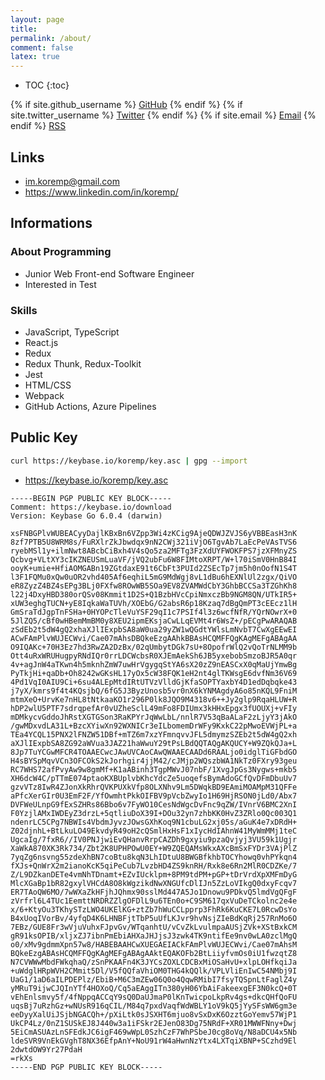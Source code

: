 ```yaml
---
layout: page
title:
permalink: /about/
comment: false
latex: true
---
```

* TOC
{:toc}

<div class="contact">
{% if site.github_username %}
        <a href="https://github.com/{{ site.github_username }}">GitHub</a>
{% endif %}
{% if site.twitter_username %}
        <a href="https://twitter.com/{{ site.twitter_username }}">Twitter</a>
{% endif %}
{% if site.email %}
        <a href="mailto:{{ site.email }}">Email</a>
{% endif %}
        <a href="{{ "/feed.xml" | prepend: site.baseurl }}">RSS</a>
</div>

## Links

* <im.koremp@gmail.com>
* <https://www.linkedin.com/in/koremp/>

## Informations

### About Programming

* Junior Web Front-end Software Engineer
* Interested in Test

### Skills

* JavaScript, TypeScript
* React.js
* Redux
* Redux Thunk, Redux-Toolkit
* Jest
* HTML/CSS
* Webpack
* GitHub Actions, Azure Pipelines

## Public Key

```sh
curl https://keybase.io/koremp/key.asc | gpg --import
```

* <https://keybase.io/koremp/key.asc>

```text
-----BEGIN PGP PUBLIC KEY BLOCK-----
Comment: https://keybase.io/download
Version: Keybase Go 6.0.4 (darwin)

xsFNBGPlvWUBEACyyDajlKBxBn6VZpp3Wi4zKCig9AjeQDWJZVJS6yVBBEasH3nK
8zf7PTB5U8WRM8s/FuRXlrZkJbwdqx9nN2CWj321iVjO6TgvAb7LaEcPeVAsTVS6
ryebMSl1y+ilmNwt8ABcbCiBxh4V4sQo5za2MFTg3FzXdUYFWOKFPS7jzXFMnyZS
Qcbvg+VLtXY3cIKZNEUSmLuaVF/jVQ2ubFu6W8FIMtoXRPT/W+l70iSmV0HnB84I
ooyK+umie+HfiAOMGABn19ZGtdaxE91t6CbFt3PUId2ZSEcTp7jm5h0nOofN1S4T
l3F1FQMu0xQw0uOR2vhd405Af6eqhiL5mG9MdWgj8vL1dBu6hEXNlUl2zgx/QiVO
eR8ZyzZ4BZ4sEPg3BLj0FXfw8ROwWB5SOa9EV8ZVAMWdCbY3GhbBCCSa3TZGhKh8
l22j4DxyHBD380orQSv08Kmmit1D2S+Q1BzbHVcCpiNmxczBb9NGM8QN/UTkIR5+
xUW3eghgTUCN+yE8IqkaWaTUVh/XOEbG/G2absR6p18Kzaq7dBgQmPT3cEEcz1lH
GmSraTdJgpTnFSHa+0HYOPcTleVuYSF29qI1c7PSIf4l3z6wcfNfR/YQrNOwrX+0
5JlZQ5/cBf0wHBemMmBM0y8XEU2ipmEKsjaCwLLqEVMt4r6WsZ+/pECgPwARAQAB
zSdEb2t5dW4gQ2xhaXJlIExpbSA8aW0ua29yZW1wQGdtYWlsLmNvbT7CwXgEEwEI
ACwFAmPlvWUJECWvi/Cae07mAhsDBQkeEzgAAhkBBAsHCQMFFQgKAgMEFgABAgAA
O9IQAKc+70H3Ez7hd3RwZA2DzBx/02qUmbytDGk7sU+8OpofrWlQ2vQoTrNLMM9b
Ott4uRxWRUHugpyRNdIQr0rrLDCWcbsR0XJEmAekSh6JB5yxebobSmzoBJR5A0qr
4v+agJnW4aTKwn4h5mknhZmW7uwHrVgygqStYA6sX20zZ9nEASCxX0qMaUjYmwBg
PyTkjHi+qaDb+Oh8242wGKsHL17yOx5cW38FQK1eH2nt4glTKWsgE6dvfNm36V69
4Pd1VqI0AIU9Ci+6su4ALEpMtdIRtUTVzVlldGjKfaSOPTYaxbY4D1edDqbqke43
j7yX/kmrs9f4t4KQsjbQ/6fG5J3ByzUnosb5vr0nX6kYNMAgdyA6o85nKQL9FniM
mtmXeO+UrvKe7nHL8tNtkaaKO1r296P0lk8JQO9M4318v6++Jy2glp9RqaHLUW+R
hDP2wlU5PTF7sdrqpefAr0vUZheSclL49mFo8FDIUmx3kHHxEpgx3fUOUXj+vFIy
mDMkycvGddoJhRstXGTGSon3RaKPYrJqWwLbL/nnlR7V53qBaALaF2zLjyY3jAkO
/gwMDxvdLA31L+BzcXYiwXn92WXNICr3eILbomemDrWFy9KxkC22pMwoEVWjPL+a
TEa4YCQL15PNX2lFNZW51DBf+mTZ6m7xzYFmnqvvJFL5dmymzSZEb2t5dW4gQ2xh
aXJlIExpbSA8ZG92aWVua3JAZ21haWwuY29tPsLBdQQTAQgAKQUCY+W9ZQkQJa+L
8Jp7TuYCGwMFCR4TOAAECwcJAwUVCAoCAwQWAAECAADd6RAALjo0idglTiGFbdGO
H4sBYSpMqvVCn3OFCOkS2kJorhgir4jjM42/cJMjp2WQszbWA1NkTz0FXry93geu
RC7WHS72afPvyAw9w8gmMf+K1aABinh3TgpMWvJ07nbF/1XvgJpGs3Nygws+mkb5
XH6dcW4C/pTTmE074ptaoKXBUplvbKhcYdcZe5uoqefsBymAdoGCfQvDFmDbuUv7
gzvVTz8IwR4ZJonXkRhrQVKPUXkVfp8OLXNhv9Lm5DWqkBD9EAmiMOAMpM31QFFe
aPfcXerGIr0U3EmF2F/YfOwmhtPkkOIFBV9pVcbZwyIo1H69HjRSON0jLd0/Abx7
DVFWeULnpG9fExSZHRs86Bbo6v7FyWO10CesNdWgcDvFnc9qZW/IVnrV6BMC2XnI
F0YzjlAMxIWDEyZ3drzL+5qtliuDoX39I+DOu32yn7zhbKK0HvZ3ZRlo0Qc003Q1
ndenrLC5CPg7NBWIs4VbdmJyvzJOwsGXhKoq9N1cbuLG2xj05s/aGuK4e7xDRdH+
Z02djnhL+BtLkuLO49EkvdyR49oH2cQSmlHxHsF1xIycHdIAhnW41MyWmMMj1teC
UgcaIg/7fxR6//IV0PNJjwiEvQHanvRrpCAZDh9gxyiu9pzaQvjyj3VU59k1Ugjr
XaWkA870XK3Rk734/Zbt2K8UPHPOwU0EY+W9ZQEQAMsWkxAXcBmSxFYDr3VAjPlZ
7yqZg6nsvng55zdeXhBN7coBtu8kqN3LhIDtuU8BWGBfkhbTOCYhowq0vhPYkqn4
fXJs+QnWrX2m2ianoKcK5qiPeCub7LvzbHD4ZS9knRH/Rxk8e6Rn2MlR0CDZKe/7
Z/L9DZkanDETe4vmNhTDnamt+EZvIUcklpm+8PM9tdPM+pGP+tDrVrdXpXMFmDyG
MlcXGaBp1bR82gxylVHCdA8O8kWgzikdNwXNGUfcDlIJn5ZzLoVIkgQ0dxyFcqv7
ER7TAoQW6MO/7wWXaZkHFjhJQhmx90sslMd447A5Jo1Dnowu9PDkvQ5lmdVgQFgF
zVrfrl6L4TUc1EemttNRDRZZlgOFDlL9u6TEn0o+C9SM617qxVuDeTCkolnc2e4e
x/6+KtyOu3TKhySTzLWO4UKElKG+ztZb7hWuCCLpprp3FhRk6KuCKE7L0RcwDsYo
B4xUoqIVorBv/4yfqD4K6LHNBFjtTbP5uUfLKJvr9hvNsjZIeBdKqRj257RnMo6O
7EBz/GUE8Fr3wVjuVuhxFJpvGv/WTqanhtU/vCvZkLvulmpaAUSjZVk+XStBxkCM
gR91ksOPIB/xljxZJ7ibnPmEbiAHXaJHJjsJ3zwk4TK9ntifEe9nv0wLA0zclMgQ
o0/xMv9gdmmXpn57w8/HABEBAAHCwXUEGAEIACkFAmPlvWUJECWvi/Cae07mAhsM
BQkeEzgABAsHCQMFFQgKAgMEFgABAgAAktEQAKOFb2BtLiiyfvmOs0iU1fwzqtZ8
N7CVWWwMbdFWkqhaQ/zSnPKAAFn4K3JYCsZOXLCDCBxMiOSaHvU+xlpLOHfkqiJa
+uWdglHRpWVH2CMmit5Dl/V5fQQfaVhiOM0THG4kQQlk/VPLVliEnIwC54NMbj9I
UaG1/1aD6aILPDEPlz/EbiB+M6C3mZEw06Q0o4QqwRMibI7fsyTQSpnLtFaglZ4y
yMRuT9ijwCJQInYTf4HOXoQ/Cq5aEAggITn380yH06YbAiFakeexgEF3N0kcQ+0T
vEhEnlsmvy5f/4fNppqACCqY9sQ0DaUJmaP0lKnTwicpoLkpRv4gs+dkcQHfQoFU
uqsBj7uRzhGz+wNUsR916qCIL/M84q7pxdVaqfWdWBLY1oV9kQ5jYySFsWW6gm3e
eeDyyXalUiJSjbNGACQh+/pXiLtk0sJSXHT6mjuo8vSxDxK6OzztGoYemv57WjP1
UkCP4Lz/0nZ1SUSkEJ8J440w3a1iFSkr2EJenO83Dg75NRdF+XR01MWWFNny+Dwj
5EiCmASUAzLnSFEdkJC6igF469wWpL0SzhCzF7WhPSbeJ0cg8oVq/N8aDCU4x5Nb
ldeSVR9VnEkGVghT8NX36EfpAnY+NoU91rW4aHwnNzYtx4LXTqiXBNP+SCzhd9El
2dwtdOW9Yr27PdaH
=rkXs
-----END PGP PUBLIC KEY BLOCK-----
```
